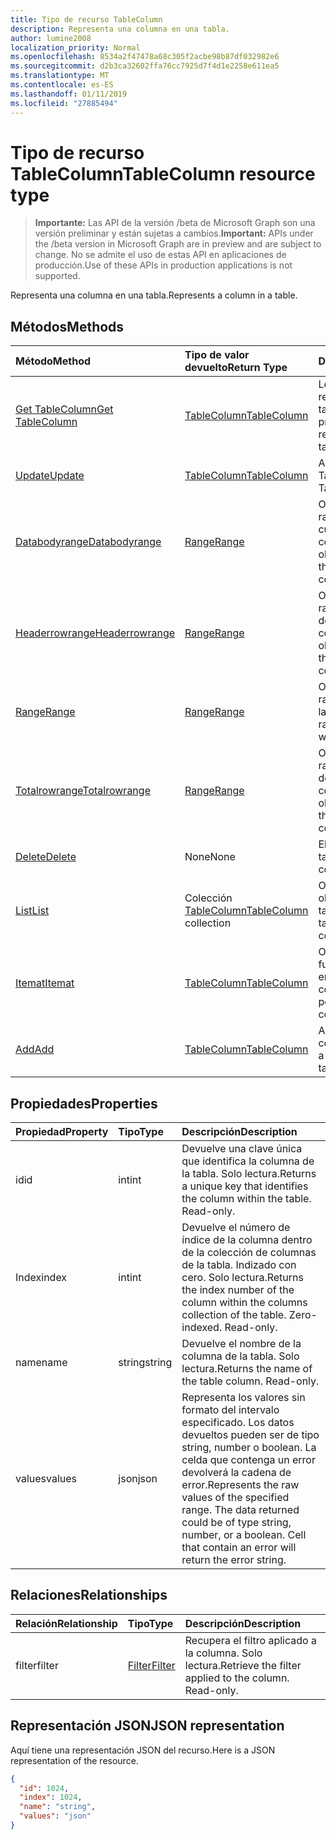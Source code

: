 ```yaml
---
title: Tipo de recurso TableColumn
description: Representa una columna en una tabla.
author: lumine2008
localization_priority: Normal
ms.openlocfilehash: 8534a2f47478a68c305f2acbe98b87df032982e6
ms.sourcegitcommit: d2b3ca32602ffa76cc7925d7f4d1e2258e611ea5
ms.translationtype: MT
ms.contentlocale: es-ES
ms.lasthandoff: 01/11/2019
ms.locfileid: "27885494"
---
```

# <a name="tablecolumn-resource-type"></a><span data-ttu-id="d1ddf-103">Tipo de recurso TableColumn</span><span class="sxs-lookup"><span data-stu-id="d1ddf-103">TableColumn resource type</span></span>

> <span data-ttu-id="d1ddf-104">**Importante:** Las API de la versión /beta de Microsoft Graph son una versión preliminar y están sujetas a cambios.</span><span class="sxs-lookup"><span data-stu-id="d1ddf-104">**Important:** APIs under the /beta version in Microsoft Graph are in preview and are subject to change.</span></span> <span data-ttu-id="d1ddf-105">No se admite el uso de estas API en aplicaciones de producción.</span><span class="sxs-lookup"><span data-stu-id="d1ddf-105">Use of these APIs in production applications is not supported.</span></span>

<span data-ttu-id="d1ddf-106">Representa una columna en una tabla.</span><span class="sxs-lookup"><span data-stu-id="d1ddf-106">Represents a column in a table.</span></span>


## <a name="methods"></a><span data-ttu-id="d1ddf-107">Métodos</span><span class="sxs-lookup"><span data-stu-id="d1ddf-107">Methods</span></span>

| <span data-ttu-id="d1ddf-108">Método</span><span class="sxs-lookup"><span data-stu-id="d1ddf-108">Method</span></span>           | <span data-ttu-id="d1ddf-109">Tipo de valor devuelto</span><span class="sxs-lookup"><span data-stu-id="d1ddf-109">Return Type</span></span>    |<span data-ttu-id="d1ddf-110">Descripción</span><span class="sxs-lookup"><span data-stu-id="d1ddf-110">Description</span></span>|
|:---------------|:--------|:----------|
|[<span data-ttu-id="d1ddf-111">Get TableColumn</span><span class="sxs-lookup"><span data-stu-id="d1ddf-111">Get TableColumn</span></span>](../api/tablecolumn-get.md) | [<span data-ttu-id="d1ddf-112">TableColumn</span><span class="sxs-lookup"><span data-stu-id="d1ddf-112">TableColumn</span></span>](tablecolumn.md) |<span data-ttu-id="d1ddf-113">Lee las propiedades y relaciones del objeto tableColumn.</span><span class="sxs-lookup"><span data-stu-id="d1ddf-113">Read properties and relationships of tableColumn object.</span></span>|
|[<span data-ttu-id="d1ddf-114">Update</span><span class="sxs-lookup"><span data-stu-id="d1ddf-114">Update</span></span>](../api/tablecolumn-update.md) | [<span data-ttu-id="d1ddf-115">TableColumn</span><span class="sxs-lookup"><span data-stu-id="d1ddf-115">TableColumn</span></span>](tablecolumn.md) |<span data-ttu-id="d1ddf-116">Actualiza el objeto TableColumn.</span><span class="sxs-lookup"><span data-stu-id="d1ddf-116">Update TableColumn object.</span></span> |
|[<span data-ttu-id="d1ddf-117">Databodyrange</span><span class="sxs-lookup"><span data-stu-id="d1ddf-117">Databodyrange</span></span>](../api/tablecolumn-databodyrange.md)|[<span data-ttu-id="d1ddf-118">Range</span><span class="sxs-lookup"><span data-stu-id="d1ddf-118">Range</span></span>](range.md)|<span data-ttu-id="d1ddf-119">Obtiene el objeto de rango asociado al cuerpo de datos de la columna.</span><span class="sxs-lookup"><span data-stu-id="d1ddf-119">Gets the range object associated with the data body of the column.</span></span>|
|[<span data-ttu-id="d1ddf-120">Headerrowrange</span><span class="sxs-lookup"><span data-stu-id="d1ddf-120">Headerrowrange</span></span>](../api/tablecolumn-headerrowrange.md)|[<span data-ttu-id="d1ddf-121">Range</span><span class="sxs-lookup"><span data-stu-id="d1ddf-121">Range</span></span>](range.md)|<span data-ttu-id="d1ddf-122">Obtiene el objeto de rango asociado a la fila de encabezado de la columna.</span><span class="sxs-lookup"><span data-stu-id="d1ddf-122">Gets the range object associated with the header row of the column.</span></span>|
|[<span data-ttu-id="d1ddf-123">Range</span><span class="sxs-lookup"><span data-stu-id="d1ddf-123">Range</span></span>](../api/tablecolumn-range.md)|[<span data-ttu-id="d1ddf-124">Range</span><span class="sxs-lookup"><span data-stu-id="d1ddf-124">Range</span></span>](range.md)|<span data-ttu-id="d1ddf-125">Obtiene el objeto de rango asociado a toda la columna.</span><span class="sxs-lookup"><span data-stu-id="d1ddf-125">Gets the range object associated with the entire column.</span></span>|
|[<span data-ttu-id="d1ddf-126">Totalrowrange</span><span class="sxs-lookup"><span data-stu-id="d1ddf-126">Totalrowrange</span></span>](../api/tablecolumn-totalrowrange.md)|[<span data-ttu-id="d1ddf-127">Range</span><span class="sxs-lookup"><span data-stu-id="d1ddf-127">Range</span></span>](range.md)|<span data-ttu-id="d1ddf-128">Obtiene el objeto de rango asociado a la fila de totales de la columna.</span><span class="sxs-lookup"><span data-stu-id="d1ddf-128">Gets the range object associated with the totals row of the column.</span></span>|
|[<span data-ttu-id="d1ddf-129">Delete</span><span class="sxs-lookup"><span data-stu-id="d1ddf-129">Delete</span></span>](../api/tablecolumn-delete.md)|<span data-ttu-id="d1ddf-130">None</span><span class="sxs-lookup"><span data-stu-id="d1ddf-130">None</span></span>|<span data-ttu-id="d1ddf-131">Elimina la columna de la tabla.</span><span class="sxs-lookup"><span data-stu-id="d1ddf-131">Deletes the column from the table.</span></span>|
|[<span data-ttu-id="d1ddf-132">List</span><span class="sxs-lookup"><span data-stu-id="d1ddf-132">List</span></span>](../api/tablecolumn-list.md) | <span data-ttu-id="d1ddf-133">Colección [TableColumn](tablecolumn.md)</span><span class="sxs-lookup"><span data-stu-id="d1ddf-133">[TableColumn](tablecolumn.md) collection</span></span> |<span data-ttu-id="d1ddf-134">Obtiene la colección de objetos tableColumn.</span><span class="sxs-lookup"><span data-stu-id="d1ddf-134">Get tableColumn object collection.</span></span> |
|[<span data-ttu-id="d1ddf-135">Itemat</span><span class="sxs-lookup"><span data-stu-id="d1ddf-135">Itemat</span></span>](../api/tablecolumncollection-itemat.md)|[<span data-ttu-id="d1ddf-136">TableColumn</span><span class="sxs-lookup"><span data-stu-id="d1ddf-136">TableColumn</span></span>](tablecolumn.md)|<span data-ttu-id="d1ddf-137">Obtiene una columna en función de su posición en la colección.</span><span class="sxs-lookup"><span data-stu-id="d1ddf-137">Gets a column based on its position in the collection.</span></span>|
|[<span data-ttu-id="d1ddf-138">Add</span><span class="sxs-lookup"><span data-stu-id="d1ddf-138">Add</span></span>](../api/tablecolumncollection-add.md)|[<span data-ttu-id="d1ddf-139">TableColumn</span><span class="sxs-lookup"><span data-stu-id="d1ddf-139">TableColumn</span></span>](tablecolumn.md)|<span data-ttu-id="d1ddf-140">Agrega una nueva columna a la tabla.</span><span class="sxs-lookup"><span data-stu-id="d1ddf-140">Adds a new column to the table.</span></span>|

## <a name="properties"></a><span data-ttu-id="d1ddf-141">Propiedades</span><span class="sxs-lookup"><span data-stu-id="d1ddf-141">Properties</span></span>
| <span data-ttu-id="d1ddf-142">Propiedad</span><span class="sxs-lookup"><span data-stu-id="d1ddf-142">Property</span></span>     | <span data-ttu-id="d1ddf-143">Tipo</span><span class="sxs-lookup"><span data-stu-id="d1ddf-143">Type</span></span>   |<span data-ttu-id="d1ddf-144">Descripción</span><span class="sxs-lookup"><span data-stu-id="d1ddf-144">Description</span></span>|
|:---------------|:--------|:----------|
|<span data-ttu-id="d1ddf-145">id</span><span class="sxs-lookup"><span data-stu-id="d1ddf-145">id</span></span>|<span data-ttu-id="d1ddf-146">int</span><span class="sxs-lookup"><span data-stu-id="d1ddf-146">int</span></span>|<span data-ttu-id="d1ddf-p102">Devuelve una clave única que identifica la columna de la tabla. Solo lectura.</span><span class="sxs-lookup"><span data-stu-id="d1ddf-p102">Returns a unique key that identifies the column within the table. Read-only.</span></span>|
|<span data-ttu-id="d1ddf-149">Index</span><span class="sxs-lookup"><span data-stu-id="d1ddf-149">index</span></span>|<span data-ttu-id="d1ddf-150">int</span><span class="sxs-lookup"><span data-stu-id="d1ddf-150">int</span></span>|<span data-ttu-id="d1ddf-p103">Devuelve el número de índice de la columna dentro de la colección de columnas de la tabla. Indizado con cero. Solo lectura.</span><span class="sxs-lookup"><span data-stu-id="d1ddf-p103">Returns the index number of the column within the columns collection of the table. Zero-indexed. Read-only.</span></span>|
|<span data-ttu-id="d1ddf-154">name</span><span class="sxs-lookup"><span data-stu-id="d1ddf-154">name</span></span>|<span data-ttu-id="d1ddf-155">string</span><span class="sxs-lookup"><span data-stu-id="d1ddf-155">string</span></span>|<span data-ttu-id="d1ddf-p104">Devuelve el nombre de la columna de la tabla. Solo lectura.</span><span class="sxs-lookup"><span data-stu-id="d1ddf-p104">Returns the name of the table column. Read-only.</span></span>|
|<span data-ttu-id="d1ddf-158">values</span><span class="sxs-lookup"><span data-stu-id="d1ddf-158">values</span></span>|<span data-ttu-id="d1ddf-159">json</span><span class="sxs-lookup"><span data-stu-id="d1ddf-159">json</span></span>|<span data-ttu-id="d1ddf-p105">Representa los valores sin formato del intervalo especificado. Los datos devueltos pueden ser de tipo string, number o boolean. La celda que contenga un error devolverá la cadena de error.</span><span class="sxs-lookup"><span data-stu-id="d1ddf-p105">Represents the raw values of the specified range. The data returned could be of type string, number, or a boolean. Cell that contain an error will return the error string.</span></span>|

## <a name="relationships"></a><span data-ttu-id="d1ddf-163">Relaciones</span><span class="sxs-lookup"><span data-stu-id="d1ddf-163">Relationships</span></span>
| <span data-ttu-id="d1ddf-164">Relación</span><span class="sxs-lookup"><span data-stu-id="d1ddf-164">Relationship</span></span> | <span data-ttu-id="d1ddf-165">Tipo</span><span class="sxs-lookup"><span data-stu-id="d1ddf-165">Type</span></span>   |<span data-ttu-id="d1ddf-166">Descripción</span><span class="sxs-lookup"><span data-stu-id="d1ddf-166">Description</span></span>|
|:---------------|:--------|:----------|
|<span data-ttu-id="d1ddf-167">filter</span><span class="sxs-lookup"><span data-stu-id="d1ddf-167">filter</span></span>|[<span data-ttu-id="d1ddf-168">Filter</span><span class="sxs-lookup"><span data-stu-id="d1ddf-168">Filter</span></span>](filter.md)|<span data-ttu-id="d1ddf-p106">Recupera el filtro aplicado a la columna. Solo lectura.</span><span class="sxs-lookup"><span data-stu-id="d1ddf-p106">Retrieve the filter applied to the column. Read-only.</span></span>|

## <a name="json-representation"></a><span data-ttu-id="d1ddf-171">Representación JSON</span><span class="sxs-lookup"><span data-stu-id="d1ddf-171">JSON representation</span></span>

<span data-ttu-id="d1ddf-172">Aquí tiene una representación JSON del recurso.</span><span class="sxs-lookup"><span data-stu-id="d1ddf-172">Here is a JSON representation of the resource.</span></span>

<!-- {
  "blockType": "resource",
  "optionalProperties": [

  ],
  "@odata.type": "microsoft.graph.tableColumn"
}-->

```json
{
  "id": 1024,
  "index": 1024,
  "name": "string",
  "values": "json"
}

```

<!-- uuid: 8fcb5dbc-d5aa-4681-8e31-b001d5168d79
2015-10-25 14:57:30 UTC -->
<!-- {
  "type": "#page.annotation",
  "description": "TableColumn resource",
  "keywords": "",
  "section": "documentation",
  "tocPath": ""
}-->
